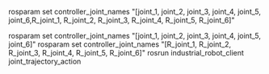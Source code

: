 rosparam set controller_joint_names "[joint_1, joint_2, joint_3, joint_4, joint_5, joint_6,R_joint_1, R_joint_2, R_joint_3, R_joint_4, R_joint_5, R_joint_6]"

rosparam set controller_joint_names "[joint_1, joint_2, joint_3, joint_4, joint_5, joint_6]"
rosparam set controller_joint_names "[R_joint_1, R_joint_2, R_joint_3, R_joint_4, R_joint_5, R_joint_6]"
rosrun industrial_robot_client joint_trajectory_action


